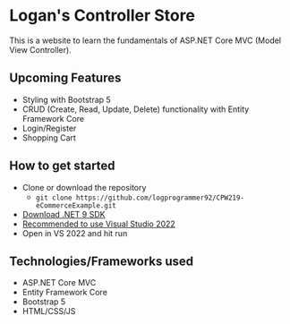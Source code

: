 # Logan's Controller Store
This is a website to learn the fundamentals
of ASP.NET Core MVC (Model View Controller).

## Upcoming Features
- Styling with Bootstrap 5
- CRUD (Create, Read, Update, Delete) functionality with Entity Framework Core
- Login/Register
- Shopping Cart

## How to get started
- Clone or download the repository
	- `git clone https://github.com/logprogrammer92/CPW219-eCommerceExample.git`
- [Download .NET 9 SDK](https://dotnet.microsoft.com/en-us/download/dotnet/9.0)
- [Recommended to use Visual Studio 2022](https://visualstudio.microsoft.com/downloads/)
- Open in VS 2022 and hit run

## Technologies/Frameworks used
- ASP.NET Core MVC
- Entity Framework Core
- Bootstrap 5
- HTML/CSS/JS